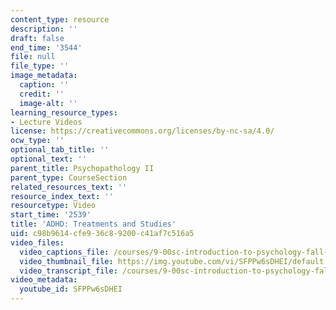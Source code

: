 ```yaml
---
content_type: resource
description: ''
draft: false
end_time: '3544'
file: null
file_type: ''
image_metadata:
  caption: ''
  credit: ''
  image-alt: ''
learning_resource_types:
- Lecture Videos
license: https://creativecommons.org/licenses/by-nc-sa/4.0/
ocw_type: ''
optional_tab_title: ''
optional_text: ''
parent_title: Psychopathology II
parent_type: CourseSection
related_resources_text: ''
resource_index_text: ''
resourcetype: Video
start_time: '2539'
title: 'ADHD: Treatments and Studies'
uid: c98b9614-cfe9-36c8-9200-c41af7c516a5
video_files:
  video_captions_file: /courses/9-00sc-introduction-to-psychology-fall-2011/2a205e9fa5545fd4946f67cb2e6e0b61_SFPPw6sDHEI.vtt
  video_thumbnail_file: https://img.youtube.com/vi/SFPPw6sDHEI/default.jpg
  video_transcript_file: /courses/9-00sc-introduction-to-psychology-fall-2011/7e7171954aef3fd6ada3e20ed5427e17_SFPPw6sDHEI.pdf
video_metadata:
  youtube_id: SFPPw6sDHEI
---
```

